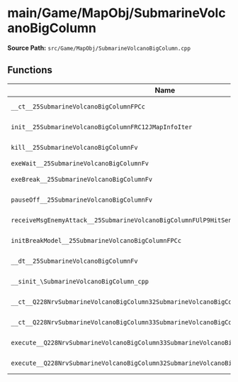 # main/Game/MapObj/SubmarineVolcanoBigColumn

**Source Path:** `src/Game/MapObj/SubmarineVolcanoBigColumn.cpp`

## Functions

| Name | Address | Match % |
|------|---------|---------|
| `__ct__25SubmarineVolcanoBigColumnFPCc` | `0x80245538` | :white_check_mark: (100.0%) |
| `init__25SubmarineVolcanoBigColumnFRC12JMapInfoIter` | `0x80245580` | :white_check_mark: (100.0%) |
| `kill__25SubmarineVolcanoBigColumnFv` | `0x802456CC` | :white_check_mark: (100.0%) |
| `exeWait__25SubmarineVolcanoBigColumnFv` | `0x80245710` | :x: (0.0%) |
| `exeBreak__25SubmarineVolcanoBigColumnFv` | `0x802457B0` | :white_check_mark: (100.0%) |
| `pauseOff__25SubmarineVolcanoBigColumnFv` | `0x802458A4` | :white_check_mark: (100.0%) |
| `receiveMsgEnemyAttack__25SubmarineVolcanoBigColumnFUlP9HitSensorP9HitSensor` | `0x802458D8` | :white_check_mark: (100.0%) |
| `initBreakModel__25SubmarineVolcanoBigColumnFPCc` | `0x80245928` | :white_check_mark: (100.0%) |
| `__dt__25SubmarineVolcanoBigColumnFv` | `0x802459B0` | :x: (95.7%) |
| `__sinit_\SubmarineVolcanoBigColumn_cpp` | `0x80245A0C` | :white_check_mark: (100.0%) |
| `__ct__Q228NrvSubmarineVolcanoBigColumn32SubmarineVolcanoBigColumnNrvWaitFv` | `0x80245A38` | :white_check_mark: (100.0%) |
| `__ct__Q228NrvSubmarineVolcanoBigColumn33SubmarineVolcanoBigColumnNrvBreakFv` | `0x80245A48` | :white_check_mark: (100.0%) |
| `execute__Q228NrvSubmarineVolcanoBigColumn33SubmarineVolcanoBigColumnNrvBreakCFP5Spine` | `0x80245A58` | :white_check_mark: (100.0%) |
| `execute__Q228NrvSubmarineVolcanoBigColumn32SubmarineVolcanoBigColumnNrvWaitCFP5Spine` | `0x80245A60` | :white_check_mark: (100.0%) |